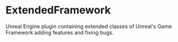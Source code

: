 # ExtendedFramework
Unreal Engine plugin containing extended classes of Unreal's Game Framework adding features and fixing bugs.
